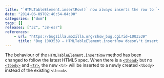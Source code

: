 ```yaml
---
title: "`HTMLTableElement.insertRow()` now always inserts the row to `<tbody>`"
date: "2014-06-09T02:46:54-04:00"
categories: ["dom"]
tags: []
releases: ["32", "38-esr"]
references:
    - url: "https://bugzilla.mozilla.org/show_bug.cgi?id=1003539"
      title: "Bug 1003539 – HTMLTableElement.insertRow doesn\'t insert the row at the right place when table has a thead or tfoot, no tbody, and no rows"
---
```

The behaviour of the [`HTMLTableElement.insertRow`](https://developer.mozilla.org/docs/Web/API/HTMLTableElement.insertRow) method has been changed to follow the latest HTML5 spec. When there is a [`<thead>`](https://developer.mozilla.org/docs/Web/HTML/Element/thead) but no [`<tbody>`](https://developer.mozilla.org/docs/Web/HTML/Element/tbody) and [`<tr>`](https://developer.mozilla.org/docs/Web/HTML/Element/tr), the new `<tr>` will be inserted to a newly created `<tbody>` instead of the existing `<thead>`.
